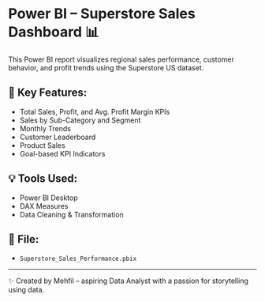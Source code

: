 
# Power BI – Superstore Sales Dashboard 📊

This Power BI report visualizes regional sales performance, customer behavior, and profit trends using the Superstore US dataset.

## 📌 Key Features:
- Total Sales, Profit, and Avg. Profit Margin KPIs
- Sales by Sub-Category and Segment
- Monthly Trends
- Customer Leaderboard
- Product Sales
- Goal-based KPI Indicators

## 💡 Tools Used:
- Power BI Desktop
- DAX Measures
- Data Cleaning & Transformation

## 📁 File:
- `Superstore_Sales_Performance.pbix`

---

✨ Created by Mehfil – aspiring Data Analyst with a passion for storytelling using data.
